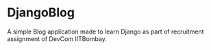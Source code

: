 # DjangoBlog
A simple Blog application made to learn Django as part of recruitment assignment of DevCom IITBombay. 

